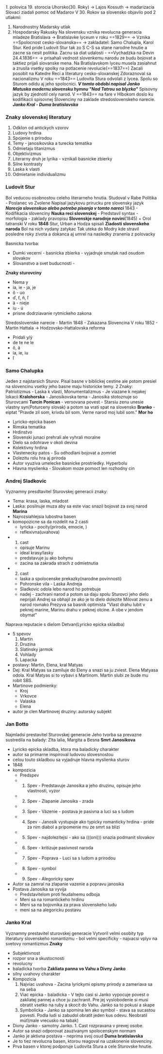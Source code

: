 *1.* polovica 19. storocia
Uhorsko(30. Roky) -> Lajos Kossuth -> madarizacia
Slovaci ziadali pomoc od Madarov
V 30. Rokov sa slovensko objavilo pod 2 utlakmi:
1. Narodnostny Madarsky utlak
2. Hospodarsky Rakusky
Na slovensku vznika revolucna generacia mladeze
Bratislava -> Bratislavke lyceum v roku ==1829== -> Vznika ==Spolocnost cesko-slovanska== -> zakladatel: Samo Chalupla, Karol Stur.
Ked pride Ludovit Stur tak zo S C-S sa stane narodne hnutie a zacne sa riesit politika.
Zacnu sa diat udalosti - ==Vychadzka na Devin 24.4.1836== -> prisahali vednost slovenkemu narodu ze budu bojovat a taktiez prijali slovanske mena.
Na Bratislavskom lyceu musela zasiahnut a zrusila vsetky spolky na potlacenie revolucie(==1837==)
Zacali posobit na Katedre Reci a literatury cesko-slovanskej
Zdoraznoval sa nacionalizmu
V roku ==1843== Ludovita Stura odvolali z lycea.
Spolu so Sturom odidu aj jeho spolocnici.
***V tomto obdobi napisal Janko Matuska modernu slovensku hymnu "Nad Tatrou sa blyzka"***
Spisovny jazyk by zjednotil cely narod. V ==1843== na fare v Hlbokom doslo ku kodifikacii spisovnej Slovenciny na zaklade stredoslovenskeho narecie.
***Janko Kral - Duma bratislavska***

### Znaky slovenskej literatury
1. Odklon od antickych vzorov
2. Ludovy hrdina
3. Spojenie s prirodou
4. Temy - janosikovska a turecka tematika
5. Odmietaju titanizmus
6. Objektivizmus
7. Literarny druh je lyrika - vznikali basnicke zbierky
8. Silne kontrasty
9. Laska k vlasti
10. Odmietanie individualizmu

### Ludovit Stur
Bol veducou osobnostou celeho literarneho hnutia.
Studoval v Rabe
Politika - Poslanec vo Zvolene
Napisal jazykovu prirucku pre slovensky jazyk ***Narecja slovenskuo alebo potreba pisanja v tomto nareci***
1843 - Kodifikacia slovenciny
**Nauka reci slovenskej**
	- Predstavil syntax
	- morfologia
	- zaklady pravopisu
**Slovenskje narodnje novini**(1845) + Orol tatranski
V roku **1848** Stur, Urban a Hodza spisali **Ziadosti slovenskeho naroda**
Bol na nich vydany zatykac
Tak uteka do Modry kde stravil posledne roky zivota a dokanca aj umrel na nasledky zranenia z polovacky

Basnicka tvorba:
- Dumki vecerni - basnicka zbierka - vyjadruje smutak nad osudom slovakov
- Slovanstvo a svet buducnosti - 

**Znaky sturovciny**
- Nema y
- ia, ie - ja, je
- ô - uo
- ď, ť, ň, ľ 
- ä - nieje
- iu - ú
- prisne dodrziavanie rytmickeho zakona

Stredoslovenske narecie - Martin
1848 - Zakazana Slovencina
V roku 1852 - Martin Hattala -> Hodzovsko-Hattalovska reforma
- Pridali y/ý
- de te ne le
- ô, ä
- ia, ie, iu
- ľ
### Samo Chalupka

Jeden z najstarsich Sturov.
Pisal basne v biblickej cestine ale potom presiel na slovencinu
vsetky jeho basne maju historicke temy.
2 Znaky: Patriotizmus - Laska k vlasti, Monumentalizmus - Je viazane k nejakej lokacii
**Kralohorska** - Janosikovska tema - Janosika stotoznuje so Sturovcami
**Turcin Ponican** - versovana povest - Starsiu zenu unesie vlastny syn(Poturceny slovak) a potom sa vrati spat na slovensko
**Branko** - eiptat "Pravde zil som, krivdu bil som. Verne narod moj lubil som."
**Mor ho** 
- Lyricko-epicka basen 
- Rimska tematika 
- Hrdinstvo 
- Slovenski junaci prehrali ale vyhrali moralne 
- Dielo sa odohrave v okoli devina 
- Kolektivny hrdina 
- Vlastenecky patos - Su odhodlani bojovat a zomriet
- Dolezitu rolu hra aj priroda
- Autor vyuziva umelecke basnicke prostriedky. Hyperbolu
- Hlavna myslienka - Slovakom moze pomoct len rozhodny cin

### Andrej Sladkovic
Vyznamny presdtavitel Sturovskej generacii
znaky:
- Tema: krasa, laska, mladost
- Laska: posilnuje muza aby sa este viac snazil bojovat za svoj narod
**Marina**
- Najrozsiahlejsia lubostna basen
- komopozicne sa da rozdelit na 2 casti
	- lyricka - pocity(priroda, emocie, )
	- reflexivna(uvahova) 
- 1. cast 
	- opisuje Marinu 
	- ideal krasy/lasky 
	- predstavuje ju ako bohynu
	- zacina sa zakrada strach z odmietnutia
- 2. cast
	- laska a spolocenske prekazky(narodne povinnosti)
	- Pohronske vila - Laska Andreja
	- Sladkovic odola lebo narod ho potrebuje
	- nadej - zachrani narod a potom sa daju spolu
Sturovci jeho dielo neprijali
Andrej sa obhajil ze ako je to dielo dolezite
Milovat zenu a narod rovnako
Prezyva sa basnik optimista
"Vlast drahu lubit v peknej marine, Marinu drahu v peknej otcine. A obe v jendom obymat"

Naprava reputacie s dielom Detvan(Lyricko epicka skladba)
- 5 spevov
	1. Martin
	2. Druzina
	3. Slatinsky jarmok
	4. Vohlady
	5. Lapacka 
- postavy: Martin, Elena, kral Matyas
- Dej: Kral Matyas sa zamiluje do Eleny a snazi sa ju zviest. Elena Matyasa odola. Kral Matyas si to vybavi s Martinom. Martin slubi ze bude mu robit SBS.
- Martinove podmienky:
	- Kroj
	- Vrkovce
	- Valaska
	- Elena
- autor je clen Martinovej druziny: autorsky subjekt

### Jan Botto
Najmladsi prestavitel Sturovskej generacie
Jeho tvorba sa prevazne sustredila na balady:
Zlta lalia, Margita a Besna
**Smrt Janosikova**
- Lyricko epicka skladba, ktora ma baladicky charakter
- autor sa primarne inspiroval ludovou slovesnostou
- celou touto skladbou sa vyjadruje hlavna myslienka sturov
- 1848 
- kompozicia
	- Predspev
	- 1. Spev - Predstavuje Janosika a jeho druzinu, opisuje jeho vlastnosti, vyzor
	- 2. Spev - Zlapanie Janosika - zrada
	- 3. Spev - Väzenie - postava je pasivna a luci sa s ludom
	- 4. Spev - Janosik vystupuje ako typicky romanticky hrdina - pride za nim diabol a pripomenie mu ze smrt sa blizi
	- 5. Spev - najdolezitejsi - ako sa (((oni))) snazia podmanit slovakov
	- 6. Spev - kritizuje pasivnost naroda 
	- 7. Spev - Poprava - Luci sa s ludom a prirodou
	- 8. Spev - symbol
	- 9. Spev - Alegoricky spev
- Autor sa zamral na zlapanie vazenie a popravu janosika
- Postava Janosika sa vyvija
	- Predstavitelom proti feudalnemu odboja
	- Meni sa na romantickeho hrdinu
	- Meni sa na bojovnika za prava slovenskeho ludu
	- meni sa na alegoricku postavu
### Janko Kral
Vyznamny prestavitel sturovskej generacie
Vytvoril velmi osobity typ literatury slovenskeho romantizmu - bol velmi specificky - najvacsi vplyv na svetovy romantizmus
**Znaky**
- Subjektivnost
- rozpor sna a skustocnosti
- revolucny
- baladicka tvorba
**Zakliata panna vo Vahu a Divny Janko**
- silny uvahovy charakter
- Kompozicia
	1. Najviac uvahova - Zacina lyrickymi opismy prirody a zameriava sa na seba
	2. Viac epicka - baladicka - V tejto casi si Janko vypocuje povest o zakliatej pannej a chce ju zachranit. Pre jej vyslobodenie si musi obratit vsetko na ruby a skocit do Vahu. Janko sa to pokusi a skape
	3. Symbolicka - Janko sa spomina len ako symbol - stava sa sucastou povesti. Podla ludi si zabudol obratit jeden kus odevu. Neobratil múť(male vrecusko na tabak)
- Divny Janko - samotny Janko. 1. Cast rozpravana v prevej osobe.
- Autor sa snazi odporovat zauzivanym spolocenskym normam
- Janko je aktivna postava - neprima svoj osud
**Duma bratislavska**
- Je to tiez revolucna basen, ktorou reagoval na uzakonenie slovenciny.
- Prva basen v ktorej podporuje Ludovita Stura a cele Sturovske hnutie.
